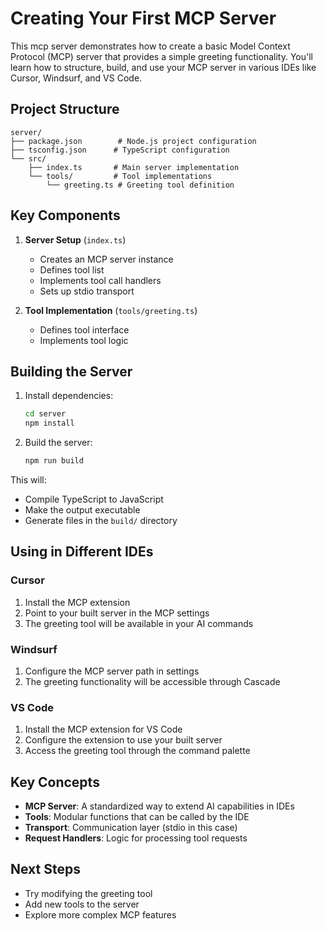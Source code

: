 # Creating Your First MCP Server

This mcp server demonstrates how to create a basic Model Context Protocol (MCP) server that provides a simple greeting functionality. You'll learn how to structure, build, and use your MCP server in various IDEs like Cursor, Windsurf, and VS Code.

## Project Structure

```
server/
├── package.json        # Node.js project configuration
├── tsconfig.json      # TypeScript configuration
└── src/
    ├── index.ts       # Main server implementation
    └── tools/         # Tool implementations
        └── greeting.ts # Greeting tool definition
```

## Key Components

1. **Server Setup** (`index.ts`)
   - Creates an MCP server instance
   - Defines tool list
   - Implements tool call handlers
   - Sets up stdio transport

2. **Tool Implementation** (`tools/greeting.ts`)
   - Defines tool interface
   - Implements tool logic

## Building the Server

1. Install dependencies:
   ```bash
   cd server
   npm install
   ```

2. Build the server:
   ```bash
   npm run build
   ```

This will:
- Compile TypeScript to JavaScript
- Make the output executable
- Generate files in the `build/` directory

## Using in Different IDEs

### Cursor
1. Install the MCP extension
2. Point to your built server in the MCP settings
3. The greeting tool will be available in your AI commands

### Windsurf
1. Configure the MCP server path in settings
2. The greeting functionality will be accessible through Cascade

### VS Code
1. Install the MCP extension for VS Code
2. Configure the extension to use your built server
3. Access the greeting tool through the command palette

## Key Concepts

- **MCP Server**: A standardized way to extend AI capabilities in IDEs
- **Tools**: Modular functions that can be called by the IDE
- **Transport**: Communication layer (stdio in this case)
- **Request Handlers**: Logic for processing tool requests

## Next Steps

- Try modifying the greeting tool
- Add new tools to the server
- Explore more complex MCP features
